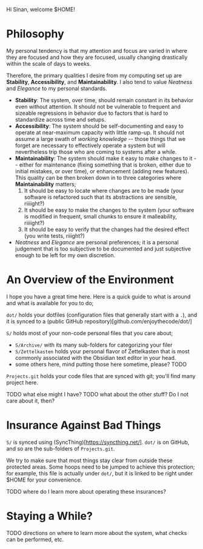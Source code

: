 Hi Sinan, welcome $HOME!

# Philosophy

My personal tendency is that my attention and focus are varied in where they are focused and how they are focused, usually changing drastically within the scale of days to weeks.

Therefore, the primary qualities I desire from my computing set up are **Stability**, **Accessibility**, and **Maintainability**. I also tend to value *Neatness* and *Elegance* to my personal standards.
- **Stability**: The system, over time, should remain constant in its behavior even without attention. It should not be vulnerable to frequent and sizeable regressions in behavior due to factors that is hard to standardize across time and setups.
- **Accessibility**: The system should be self-documenting and easy to operate at near-maximum capacity with little ramp-up. It should not assume a large swath of *working knowledge* -- those things that we forget are necessary to effectively operate a system but will nevertheless trip those who are coming to systems after a while.
- **Maintainability**: The system should make it easy to make changes to it -- either for maintenance (fixing something that is broken, either due to initial mistakes, or over time), or enhancement (adding new features). This quality can be then broken down in to three categories where **Maintainability** matters;
	1) It should be easy to locate where changes are to be made (your software is refactored such that its abstractions are sensible, riiiight?)
	2) It should be easy to make the changes to the system (your software is modified in frequent, small chunks to ensure it malleability, riiiight?)
	3) It should be easy to verify that the changes had the desired effect (you write tests, riiight?)
- *Neatness* and *Elegance* are personal preferences; it is a personal judgement that is too subjective to be documented and just subjective enough to be left for my own discretion.

# An Overview of the Environment

I hope you have a great time here. Here is a quick guide to what is around and what is available for you to do;

`dot/` holds your dotfiles (configuration files that generally start with a `.`), and it is synced to a (public GitHub repository)[github.com/enjoythecode/dot/]

`S/` holds most of your non-code personal files that you care about;
- `S/Archive/` with its many sub-folders for categorizing your filer
- `S/Zettelkasten` holds your personal flavor of Zettelkasten that is most commonly associated with the Obsidian text editor in your head.
- some others here, mind putting those here sometime, please? TODO

`Projects.git` holds your code files that are synced with git; you'll find many project here.

TODO what else might I have?
TODO what about the other stuff? Do I not care about it, then?

# Insurance Against Bad Things

`S/` is synced using (SyncThing)[https://syncthing.net/]. `dot/` is on GitHub, and so are the sub-folders of `Projects.git`.

We try to make sure that most things stay clear from outside these protected areas. Some hoops need to be jumped to achieve this protection; for example, this file is actually under `dot/`, but it is linked to be right under $HOME for your convenience.

TODO where do I learn more about operating these insurances?

# Staying a While?

TODO directions on where to learn more about the system, what checks can be performed, etc.
